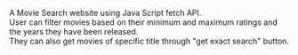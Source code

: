 A Movie Search website using Java Script fetch API. <br>
User can filter movies based on their minimum and maximum ratings and the years they have been released. <br>
They can also get movies of specific title through "get exact search" button.
